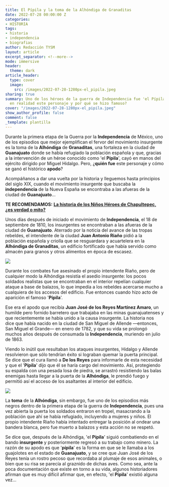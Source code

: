 ```yaml
---
title: El Pípila y la toma de la Alhóndiga de Granaditas
date: 2022-07-28 00:00:00 Z
categories:
- HISTORIA
tags:
- historia
- independencia
- biografias
author: Redacción TYSM
layout: article
excerpt_separator: <!--more-->
mode: immersive
header:
  theme: dark
article_header:
  type: cover
  image:
    src: /images/2022-07-28-1280px-el_pipila.jpeg
sharing: true
summary: Uno de los héroes de la guerra de Independencia fue 'el Pípila'; ¿quién fue
  en realidad este personaje y por qué se hizo famoso?
cover: "/images/2022-07-28-1280px-el_pipila.jpeg"
show_author_profile: false
comment: false
_template: plantilla
---
```







Durante la primera etapa de la Guerra por la **Independencia** de México, uno de los episodios que mejor ejemplifican el fervor del movimiento insurgente es la toma de la **Alhóndiga** de **Granaditas**, una fortaleza en la ciudad de **Guanajuato** donde se había refugiado la población española y que, gracias a la intervención de un héroe conocido como 'el **Pípila**', cayó en manos del ejército dirigido por Miguel Hidalgo. Pero, ¿**quién fue** este personaje y cómo se ganó el histórico **apodo**?

Acompáñanos a dar una vuelta por la historia y lleguemos hasta principios del siglo XIX, cuando el movimiento insurgente que buscaba la **independencia** de la Nueva España se encontraba a las afueras de la ciudad de **Guanajuato**…

**TE RECOMENDAMOS:** [**La historia de los Niños Héroes de Chapultepec, ¿es verdad o mito?**](https://blog.tonoysumariachi.com/historia/2022/06/30/la-historia-de-los-ninos-heroes-de-chapultepec-es-verdad-o-mito.html)

Unos días después de iniciado el movimiento de **Independencia**, el 18 de septiembre de 1810, los insurgentes se encontraban a las afueras de la ciudad de **Guanajuato**. Aterrado por la noticia del avance de las tropas rebeldes, el intendente de la ciudad **Juan Antonio Riaño** pidió a la población española y criolla que se resguardara y acuartelera en la **Alhóndiga de Granaditas**, un edificio fortificado que había servido como almacén para granos y otros alimentos en época de escasez.

![](https://upload.wikimedia.org/wikipedia/commons/a/ac/Batalla_de_la_Alh%C3%B3ndiga_de_Granaditas.jpg)

Durante los combates fue asesinado el propio intendente Riaño, pero de cualquier modo la Alhóndiga resistía el asedio insurgente: los pocos soldados realistas que se encontraban en el interior repelían cualquier ataque a base de balazos, lo que impedía a los rebeldes acercarse mucho a cualquiera de los accesos del edificio. Fue entonces cuando hizo acto de aparición el famoso '**Pípila**'.

Ese era el apodo que recibía **Juan José de los Reyes Martínez Amaro**, un humilde pero fornido barretero que trabajaba en las minas guanajuatenses y que recientemente se había unido a la causa insurgente. La historia nos dice que había nacido en la ciudad de San Miguel de Allende —entonces, San Miguel el Grande— en enero de 1782, y que su vida se prolongó muchos años después de consumada la **Independencia**, muriendo en julio de 1863.

Viendo lo inútil que resultaban los ataques insurgentes, Hidalgo y Allende resolvieron que sólo tendrían éxito si lograban quemar la puerta principal. Se dice que el cura llamó a **De los Reyes** para informarle de esta necesidad y que el '**Pípila**' dijo que él se haría cargo del movimiento. Así, protegiendo su espalda con una pesada losa de piedra, se arrastró resistiendo las balas enemigas hasta llegar a la puerta de la **Alhóndiga**, le prendió fuego y permitió así el acceso de los asaltantes al interior del edificio.

![](https://upload.wikimedia.org/wikipedia/commons/thumb/8/83/El_pipila_de_noche.jpg/1080px-El_pipila_de_noche.jpg)

La **toma** de la **Alhóndiga**, sin embargo, fue uno de los episodios más negros dentro de la primera etapa de la guerra de **Independencia**, pues una vez abierta la puerta los soldados entraron en tropel, masacrando a la población que ahí se había refugiado, incluyendo a mujeres y niños. El propio intendente Riaño había intentado entregar la posición al ondear una bandera blanca, pero fue muerto a balazos y esta acción no se respetó.

Se dice que, después de la Alhóndiga, 'el **Pípila**' siguió combatiendo en el bando **insurgente** y posteriormente regresó a su trabajo como minero. La razón de su apodo es que '**pípila**' es la forma en que se le llamaba a los guajolotes en el estado de **Guanajuato**, y se cree que Juan José de los Reyes tenía un rostro pecoso que recordaba al plumaje de esos animales, o bien que su risa se parecía al graznido de dichas aves. Como sea, ante la poca documentación que existe en torno a su vida, algunos historiadores afirman que es muy difícil afirmar que, en efecto, 'el **Pípila**' existió alguna vez…
